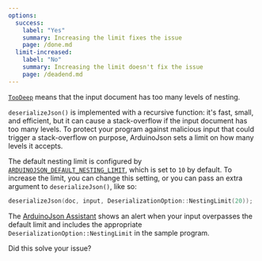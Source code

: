 ```yaml
---
options:
  success:
    label: "Yes"
    summary: Increasing the limit fixes the issue
    page: /done.md
  limit-increased:
    label: "No"
    summary: Increasing the limit doesn't fix the issue
    page: /deadend.md
---
```


[`TooDeep`](/v7/api/misc/deserializationerror/#toodeep) means that the input document has too many levels of nesting.

`deserializeJson()` is implemented with a recursive function: it's fast, small, and efficient, but it can cause a stack-overflow if the input document has too many levels. To protect your program against malicious input that could trigger a stack-overflow on purpose, ArduinoJson sets a limit on how many levels it accepts.

The default nesting limit is configured by [`ARDUINOJSON_DEFAULT_NESTING_LIMIT`](/v7/api/config/default_nesting_limit/), which is set to `10` by default. To increase the limit, you can change this setting, or you can pass an extra argument to `deserializeJson()`, like so:

```c++
deserializeJson(doc, input, DeserializationOption::NestingLimit(20));
```

The [ArduinoJson Assistant](/v7/assistant/) shows an alert when your input overpasses the default limit and includes the appropriate `DeserializationOption::NestingLimit` in the sample program.

Did this solve your issue?
